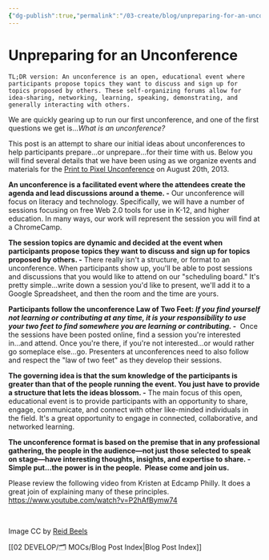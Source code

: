 ```yaml
---
{"dg-publish":true,"permalink":"/03-create/blog/unpreparing-for-an-unconference/","title":"Unpreparing for an Unconference","tags":["print2pixel","unconference"]}
---
```


# Unpreparing for an Unconference

```
TL;DR version: An unconference is an open, educational event where participants propose topics they want to discuss and sign up for topics proposed by others. These self-organizing forums allow for idea-sharing, networking, learning, speaking, demonstrating, and generally interacting with others.
```

We are quickly gearing up to run our first unconference, and one of the first questions we get is..._What is an unconference?_

This post is an attempt to share our initial ideas about unconferences to help participants prepare...or unprepare...for their time with us. Below you will find several details that we have been using as we organize events and materials for the [Print to Pixel Unconference](http://www.newhaven.edu/568274/) on August 20th, 2013.

**An unconference is a facilitated event where the attendees create the agenda and lead discussions around a theme. -** Our unconference will focus on literacy and technology. Specifically, we will have a number of sessions focusing on free Web 2.0 tools for use in K-12, and higher education. In many ways, our work will represent the session you will find at a ChromeCamp.

**The session topics are dynamic and decided at the event when participants propose topics they want to discuss and sign up for topics proposed by others. -** There really isn't a structure, or format to an unconference. When participants show up, you'll be able to post sessions and discussions that you would like to attend on our "scheduling board." It's pretty simple...write down a session you'd like to present, we'll add it to a Google Spreadsheet, and then the room and the time are yours.

**Participants follow the unconference Law of Two Feet: _If you find yourself not learning or contributing at any time, it is your responsibility to use your two feet to find somewhere you are learning or contributing. -_**  Once the sessions have been posted online, find a session you're interested in...and attend. Once you're there, if you're not interested...or would rather go someplace else...go. Presenters at unconferences need to also follow and respect the "law of two feet" as they develop their sessions.

**The governing idea is that the sum knowledge of the participants is greater than that of the people running the event. You just have to provide a structure that lets the ideas blossom. -** The main focus of this open, educational event is to provide participants with an opportunity to share, engage, communicate, and connect with other like-minded individuals in the field. It's a great opportunity to engage in connected, collaborative, and networked learning.

**The unconference format is based on the premise that in any professional gathering, the people in the audience—not just those selected to speak on stage—have interesting thoughts, insights, and expertise to share. - Simple put...the power is in the people.  Please come and join us.**

Please review the following video from Kristen at Edcamp Philly. It does a great join of explaining many of these principles. https://www.youtube.com/watch?v=P2hAfBymw74

 

Image CC by [Reid Beels](http://www.flickr.com/photos/reidab/5882033075/)

[[02 DEVELOP/🗂️ MOCs/Blog Post Index\|Blog Post Index]]